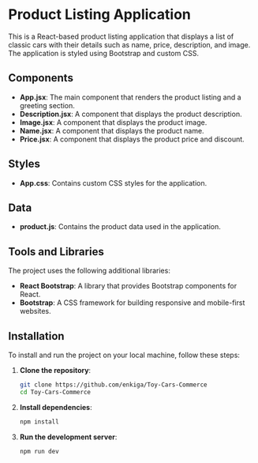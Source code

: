 # Product Listing Application

This is a React-based product listing application that displays a list of classic cars with their details such as name, price, description, and image. The application is styled using Bootstrap and custom CSS.

## Components

- **App.jsx**: The main component that renders the product listing and a greeting section.
- **Description.jsx**: A component that displays the product description.
- **Image.jsx**: A component that displays the product image.
- **Name.jsx**: A component that displays the product name.
- **Price.jsx**: A component that displays the product price and discount.

## Styles

- **App.css**: Contains custom CSS styles for the application.

## Data

- **product.js**: Contains the product data used in the application.

## Tools and Libraries

The project uses the following additional libraries:

- **React Bootstrap**: A library that provides Bootstrap components for React.
- **Bootstrap**: A CSS framework for building responsive and mobile-first websites.

## Installation

To install and run the project on your local machine, follow these steps:

1. **Clone the repository**:

   ```sh
   git clone https://github.com/enkiga/Toy-Cars-Commerce
   cd Toy-Cars-Commerce
   ```

2. **Install dependencies**:

   ```sh
   npm install
   ```

3. **Run the development server**:

   ```sh
   npm run dev
   ```
